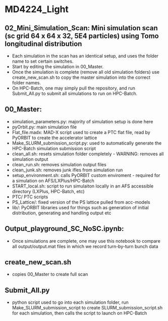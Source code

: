 # MD4224_Light
## 02_Mini_Simulation_Scan: Mini simulation scan (sc grid 64 x 64 x 32, 5E4 particles) using Tomo longitudinal distribution

- Each simulation in the scan has an identical setup, and uses the folder name to set certain switches.
- Start by editing the simulation in 00_Master.
- Once the simulation is complete (remove all old simulation folders) use create_new_scan.sh to copy the master simulation into the correct folder names.
- On HPC-Batch, one may simply pull the repository, and run Submit_All.py to submit all simulations to run on HPC-Batch.

## 00_Master:
- simulation_parameters.py: majority of simulation setup is done here
- pyOrbit.py: main simulation file
- Flat_file.madx: MAD-X script used to create a PTC flat file, read by PyORBIT to create the accelerator lattice
- Make_SLURM_submission_script.py: used to automatically generate the HPC-Batch simulation submission script
- clean_all.sh: resets simulation folder completely - WARNING: removes all simulation output
- clean_run.sh: removes simulation output files
- clean_junk.sh: removes junk ifles from simulation run
- setup_environment.sh: calls PyORBIT custom enviroment - required for a simulation on AFS/LXPlus/HPC-Batch
- START_local.sh: script to run simulaiton locally in an AFS accessible directory (LXPlus, HPC-Batch, etc)
- PTC/ PTC scripts
- PS_Lattice/: fixed version of the PS lattice pulled from acc-models
- lib/: PyORBIT libraries used for things such as generation of initial distribution, generating and handling output etc

## Output_playground_SC_NoSC.ipynb:
- Once simulations are complete, one may use this notebook to compare all output/output.mat files in which we record turn-by-turn bunch data

## create_new_scan.sh
- copies 00_Master to create full scan

## Submit_All.py
- python script used to go into each simulation folder, run Make_SLURM_submission_script to create SLURM_submission_script.sh for each simulation, then calls the script to launch on HPC-Batch


